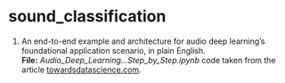# sound_classification
1. An end-to-end example and architecture for audio deep learning’s foundational application scenario, in plain English.<br>
<strong>File:</strong> <em>Audio_Deep_Learning...Step_by_Step.ipynb</em> code taken from the article [towardsdatascience.com](https://towardsdatascience.com/audio-deep-learning-made-simple-sound-classification-step-by-step-cebc936bbe5).<br>
